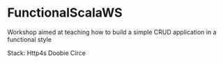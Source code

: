 # FunctionalScalaWS
Workshop aimed at teaching how to build a simple CRUD application in a functional style

Stack:
Http4s
Doobie
Circe
